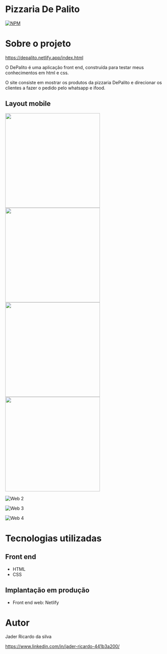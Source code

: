 # Pizzaria De Palito
[![NPM](https://img.shields.io/npm/l/react)](https://github.com/jaderryck/pizzaria_depalito/blob/master/LICENSE)

# Sobre o projeto

https://depalito.netlify.app/index.html

O DePalito é uma aplicação front end, construída para testar meus conhecimentos em html e css.

O site consiste em mostrar os produtos da pizzaria DePalito e direcionar os clientes a fazer o pedido pelo whatsapp e ifood.


## Layout mobile
<img width="300" heigth="600" src="https://github.com/jaderryck/pizzaria_depalito/blob/master/images/f5.jpg">
<img width="300" heigth="600" src="https://github.com/jaderryck/pizzaria_depalito/blob/master/images/f6.jpg">
<img width="300" heigth="600" src="https://github.com/jaderryck/pizzaria_depalito/blob/master/images/f7.jpg">
<img width="300" heigth="600" src="https://github.com/jaderryck/pizzaria_depalito/blob/master/images/f8.jpg">

![Web 2](https://github.com/jaderryck/pizzaria_depalito/blob/master/images/p2.png)

![Web 3](https://github.com/jaderryck/pizzaria_depalito/blob/master/images/p3.png)

![Web 4](https://github.com/jaderryck/pizzaria_depalito/blob/master/images/p4.png)


# Tecnologias utilizadas
## Front end
- HTML 
- CSS

## Implantação em produção
- Front end web: Netlify


# Autor

Jader Ricardo da silva

https://www.linkedin.com/in/jader-ricardo-441b3a200/
